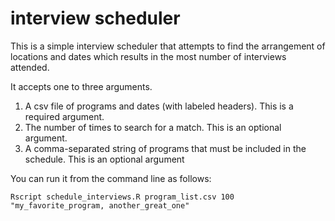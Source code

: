 # interview scheduler
This is a simple interview scheduler that attempts to find the arrangement of locations and dates which results in the most number of interviews attended.

It accepts one to three arguments.

1. A csv file of programs and dates (with labeled headers). This is a required argument.
2. The number of times to search for a match. This is an optional argument.
3. A comma-separated string of programs that must be included in the schedule. This is an optional argument


You can run it from the command line as follows:

```{r}
Rscript schedule_interviews.R program_list.csv 100 "my_favorite_program, another_great_one"
```
